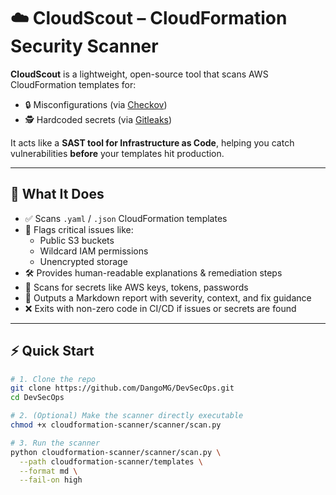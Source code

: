 # ☁️ CloudScout – CloudFormation Security Scanner

**CloudScout** is a lightweight, open-source tool that scans AWS CloudFormation templates for:

- 🔒 Misconfigurations (via [Checkov](https://www.checkov.io/))
- 🕵️ Hardcoded secrets (via [Gitleaks](https://github.com/gitleaks/gitleaks))

It acts like a **SAST tool for Infrastructure as Code**, helping you catch vulnerabilities **before** your templates hit production.

---

## 🧠 What It Does

- ✅ Scans `.yaml` / `.json` CloudFormation templates
- 🚨 Flags critical issues like:
  - Public S3 buckets
  - Wildcard IAM permissions
  - Unencrypted storage
- 🛠️ Provides human-readable explanations & remediation steps
- 🧪 Scans for secrets like AWS keys, tokens, passwords
- 📄 Outputs a Markdown report with severity, context, and fix guidance
- ❌ Exits with non-zero code in CI/CD if issues or secrets are found

---

## ⚡️ Quick Start

```bash
# 1. Clone the repo
git clone https://github.com/DangoMG/DevSecOps.git
cd DevSecOps

# 2. (Optional) Make the scanner directly executable
chmod +x cloudformation-scanner/scanner/scan.py

# 3. Run the scanner
python cloudformation-scanner/scanner/scan.py \
  --path cloudformation-scanner/templates \
  --format md \
  --fail-on high
